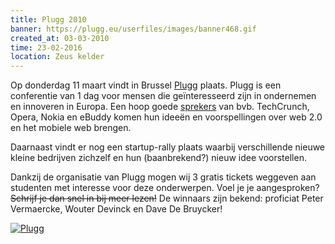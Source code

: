 ```yaml
---
title: Plugg 2010
banner: https://plugg.eu/userfiles/images/banner468.gif
created_at: 03-03-2010
time: 23-02-2016
location: Zeus kelder
---
```


Op donderdag 11 maart vindt in Brussel <a href="https://plugg.eu">Plugg</a> plaats. Plugg is een conferentie van 1 dag voor mensen die geïnteresseerd zijn in ondernemen en innoveren in Europa. Een hoop goede <a href="https://plugg.eu/program/day-schedule">sprekers</a> van bvb. TechCrunch, Opera, Nokia en eBuddy  komen hun ideeën en voorspellingen over web 2.0 en het mobiele web brengen.

Daarnaast vindt er nog een startup-rally plaats waarbij verschillende nieuwe kleine bedrijven zichzelf en hun (baanbrekend?) nieuw idee voorstellen.

Dankzij de organisatie van Plugg mogen wij 3 gratis tickets weggeven aan studenten met interesse voor deze onderwerpen. Voel je je aangesproken? <del datetime="2010-03-07T23:02:58+00:00">Schrijf je dan snel in bij meer lezen!</del> De winnaars zijn bekend: proficiat Peter Vermaercke, Wouter Devinck en Dave De Bruycker!

<a href="https://plugg.eu"><img src="https://plugg.eu/userfiles/images/banner468.gif" alt="Plugg" /></a>